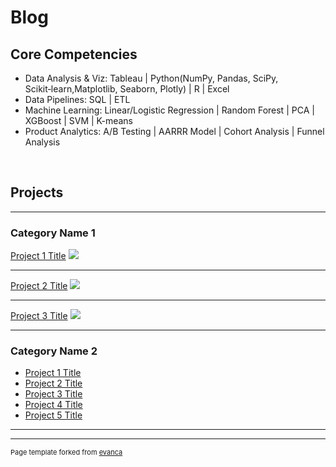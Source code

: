 # Blog

## Core Competencies
* Data Analysis & Viz: Tableau | Python(NumPy, Pandas, SciPy, Scikit‑learn,Matplotlib, Seaborn, Plotly) | R | Excel
* Data Pipelines: SQL | ETL 
* Machine Learning: Linear/Logistic Regression | Random Forest | PCA | XGBoost | SVM | K-means
* Product Analytics: A/B Testing | AARRR Model | Cohort Analysis | Funnel Analysis

<br>

## Projects

---

### Category Name 1 

[Project 1 Title](/sample_page)
<img src="images/dummy_thumbnail.jpg?raw=true"/>

---
[Project 2 Title](/pdf/sample_presentation.pdf)
<img src="images/dummy_thumbnail.jpg?raw=true"/>

---
[Project 3 Title](http://example.com/)
<img src="images/dummy_thumbnail.jpg?raw=true"/>

---

### Category Name 2

- [Project 1 Title](http://example.com/)
- [Project 2 Title](http://example.com/)
- [Project 3 Title](http://example.com/)
- [Project 4 Title](http://example.com/)
- [Project 5 Title](http://example.com/)

---




---
<p style="font-size:11px">Page template forked from <a href="https://github.com/evanca/quick-portfolio">evanca</a></p>
<!-- Remove above link if you don't want to attibute -->
